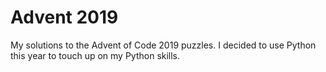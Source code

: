 # Advent 2019
My solutions to the Advent of Code 2019 puzzles.
I decided to use Python this year to touch up on my Python skills.